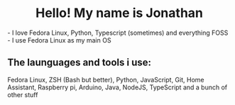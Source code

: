 <h1 align="center">Hello! My name is Jonathan</h1>

<p>
  - I love Fedora Linux, Python, Typescript (sometimes) and everything FOSS <br/>
  - I use Fedora Linux as my main OS<br/>
</p>

<h2 align="left">The launguages and tools i use:</h2>
<p>Fedora Linux, ZSH (Bash but better), Python, JavaScript, Git, Home Assistant, Raspberry pi, Arduino, Java, NodeJS, TypeScript and a bunch of other stuff</p>
